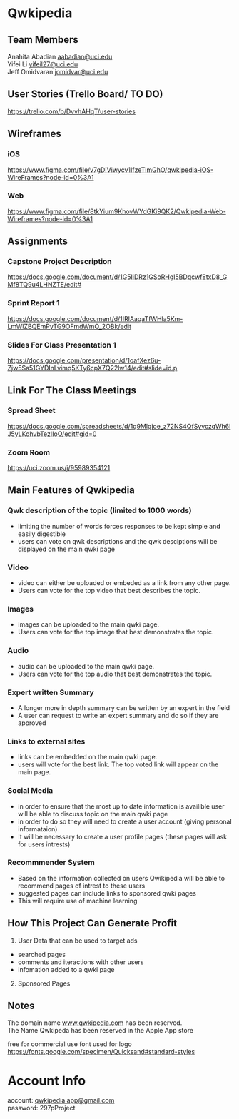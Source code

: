 # Qwkipedia

## Team Members 
 Anahita Abadian aabadian@uci.edu <br/>
 Yifei Li yifeil27@uci.edu <br/>
 Jeff Omidvaran jomidvar@uci.edu <br/>
 

 ## User Stories (Trello Board/ TO DO) 
https://trello.com/b/DvvhAHqT/user-stories

## Wireframes
### iOS 
https://www.figma.com/file/v7gDIViwycv1IfzeTimGhO/qwkipedia-iOS-WireFrames?node-id=0%3A1

### Web
https://www.figma.com/file/8tkYium9KhovWYdGKi9QK2/Qwkipedia-Web-Wireframes?node-id=0%3A1



## Assignments
### Capstone Project Description
https://docs.google.com/document/d/1G5IiDRz1GSoRHgI5BDqcwf8txD8_GMf8TQ9u4LHNZTE/edit#

### Sprint Report 1
https://docs.google.com/document/d/1IRlAaqaTfWHla5Km-LmWlZBQEmPyTG9OFmdWmQ_2OBk/edit

### Slides For Class Presentation 1
https://docs.google.com/presentation/d/1oafXez6u-Zjw5Sa51GYDInLvimq5KTy6cpX7Q22lw14/edit#slide=id.p

## Link For The Class Meetings
### Spread Sheet
https://docs.google.com/spreadsheets/d/1q9Mlgjoe_z72NS4QfSyyczqWh6lJ5yLKohvbTezIIoQ/edit#gid=0

### Zoom Room
https://uci.zoom.us/j/95989354121


## Main Features of Qwkipedia
### Qwk description of the topic (limited to 1000 words) 
  * limiting the number of words forces responses to be kept simple and easily digestible
  * users can vote on qwk descriptions and the qwk desciptions will be displayed on the main qwki page
 
### Video
  * video can either be uploaded or embeded as a link from any other page.
  * Users can vote for the top video that best describes the topic. 

### Images
 * images can be uploaded to the main qwki page.
 * Users can vote for the top image that best demonstrates the topic. 

### Audio
 * audio can be uploaded to the main qwki page.
 * Users can vote for the top audio that best demonstrates the topic. 

### Expert written Summary 
  * A longer more in depth summary can be written by an expert in the field
  * A user can request to write an expert summary and do so if they are approved

### Links to external sites
 * links can be embedded on the main qwki page.
 * users will vote for the best link. The top voted link will appear on the main page.

### Social Media 
  * in order to ensure that the most up to date information is availible user will be able to discuss topic on the main qwki page
  * in order to do so they will need to create a user account (giving personal informataion)
  * It will be necessary to create a user profile pages (these pages will ask for users intrests)

### Recommmender System 
  * Based on the information collected on users Qwikipedia will be able to recommend pages of intrest to these users
  * suggested pages can include links to sponsored qwki pages
  * This will require use of machine learning 

## How This Project Can Generate Profit
1. User Data that can be used to target ads
  * searched pages
  * comments and iteractions with other users
  * infomation added to a qwki page
2. Sponsored Pages
 
## Notes
The domain name www.qwkipedia.com has been reserved. <br/>
The Name Qwkipeda has been reserved in the Apple App store <br/>

free for commercial use font used for logo <br/>
https://fonts.google.com/specimen/Quicksand#standard-styles


# Account Info
account: qwkipedia.app@gmail.com <br/>
password: 297pProject


